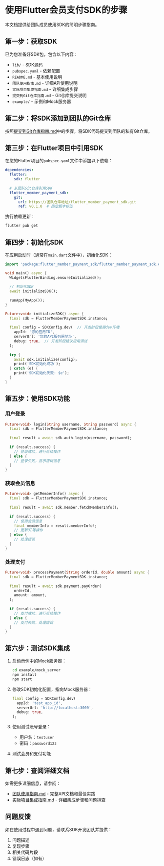 # 使用Flutter会员支付SDK的步骤

本文档提供给团队成员使用SDK的简明步骤指南。

## 第一步：获取SDK

已为您准备好SDK包，包含以下内容：

- `lib/` - SDK源码
- `pubspec.yaml` - 依赖配置
- `README.md` - 基本使用说明
- `团队使用指南.md` - 详细API使用说明
- `实际项目集成指南.md` - 详细集成步骤
- `提交到Git仓库指南.md` - Git仓库提交说明
- `example/` - 示例和Mock服务器

## 第二步：将SDK添加到团队的Git仓库

按照[提交到Git仓库指南.md](./提交到Git仓库指南.md)中的步骤，将SDK代码提交到团队的私有Git仓库。

## 第三步：在Flutter项目中引用SDK

在您的Flutter项目的`pubspec.yaml`文件中添加以下依赖：

```yaml
dependencies:
  flutter:
    sdk: flutter
  
  # 从团队Git仓库引用SDK
  flutter_member_payment_sdk:
    git:
      url: https://团队仓库地址/flutter_member_payment_sdk.git
      ref: v0.1.0  # 指定版本标签
```

执行依赖更新：

```bash
flutter pub get
```

## 第四步：初始化SDK

在应用启动时（通常在`main.dart`文件中），初始化SDK：

```dart
import 'package:flutter_member_payment_sdk/flutter_member_payment_sdk.dart';

void main() async {
  WidgetsFlutterBinding.ensureInitialized();
  
  // 初始化SDK
  await initializeSDK();
  
  runApp(MyApp());
}

Future<void> initializeSDK() async {
  final sdk = FlutterMemberPaymentSDK.instance;
  
  final config = SDKConfig.dev(  // 开发阶段使用dev环境
    appId: '您的应用ID',
    serverUrl: '您的API服务器地址',
    debug: true,  // 开发阶段建议启用调试
  );
  
  try {
    await sdk.initialize(config);
    print('SDK初始化成功');
  } catch (e) {
    print('SDK初始化失败: $e');
  }
}
```

## 第五步：使用SDK功能

### 用户登录

```dart
Future<void> login(String username, String password) async {
  final sdk = FlutterMemberPaymentSDK.instance;
  
  final result = await sdk.auth.login(username, password);
  
  if (result.success) {
    // 登录成功，进行后续操作
  } else {
    // 登录失败，显示错误信息
  }
}
```

### 获取会员信息

```dart
Future<void> getMemberInfo() async {
  final sdk = FlutterMemberPaymentSDK.instance;
  
  final result = await sdk.member.fetchMemberInfo();
  
  if (result.success) {
    // 使用会员信息
    final memberInfo = result.memberInfo!;
    // 更新UI等操作
  } else {
    // 处理错误
  }
}
```

### 处理支付

```dart
Future<void> processPayment(String orderId, double amount) async {
  final sdk = FlutterMemberPaymentSDK.instance;
  
  final result = await sdk.payment.payOrder(
    orderId,
    amount: amount,
  );
  
  if (result.success) {
    // 支付成功，进行后续操作
  } else {
    // 支付失败，处理错误
  }
}
```

## 第六步：测试SDK集成

1. 启动示例中的Mock服务器：
   ```bash
   cd example/mock_server
   npm install
   npm start
   ```

2. 修改SDK初始化配置，指向Mock服务器：
   ```dart
   final config = SDKConfig.dev(
     appId: 'test_app_id',
     serverUrl: 'http://localhost:3000',
     debug: true,
   );
   ```

3. 使用测试账号登录：
   - 用户名：`testuser`
   - 密码：`password123`

4. 测试会员和支付功能

## 第七步：查阅详细文档

如需更多详细信息，请参阅：

- [团队使用指南.md](./团队使用指南.md) - 完整API文档和最佳实践
- [实际项目集成指南.md](./实际项目集成指南.md) - 详细集成步骤和问题排查

## 问题反馈

如在使用过程中遇到问题，请联系SDK开发团队并提供：

1. 问题描述
2. 复现步骤
3. 相关代码片段
4. 错误日志（如有）